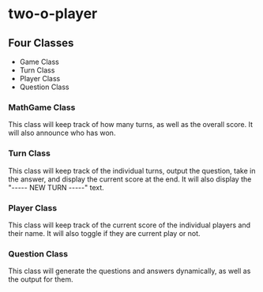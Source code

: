 # two-o-player

## Four Classes

- Game Class
- Turn Class
- Player Class
- Question Class

### MathGame Class

This class will keep track of how many turns, as well as the overall score. It will also announce who has won.

### Turn Class

This class will keep track of the individual turns, output the question, take in the answer, and display the current score at the end. It will also display the "----- NEW TURN -----" text.

### Player Class

This class will keep track of the current score of the individual players and their name. It will also toggle if they are current play or not.

### Question Class

This class will generate the questions and answers dynamically, as well as the output for them.